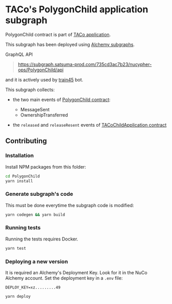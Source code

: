 # TACo's PolygonChild application subgraph

PolygonChild contract is part of [TACo application](https://docs.taco.build/).

This subgraph has been deployed using [Alchemy subgraphs](https://subgraphs.alchemy.com/).

GraphQL API

> <https://subgraph.satsuma-prod.com/735cd3ac7b23/nucypher-ops/PolygonChild/api>

and it is actively used by [train45](https://github.com/nucypher/train45) bot.

This subgraph collects:

- the two main events of [PolygonChild contract](https://polygonscan.com/address/0x1f5C5fd6A66723fA22a778CC53263dd3FA6851E5):

  - MessageSent
  - OwnershipTransferred

- the `released` and `releaseResent` events of [TACoChildApplication contract](https://polygonscan.com/address/0xfa07aab78062fac4c36995bf28f6d677667973f5)

## Contributing

### Installation

Install NPM packages from this folder:

```bash
cd PolygonChild
yarn install
```

### Generate subgraph's code

This must be done everytime the subgraph code is modified:

```bash
yarn codegen && yarn build
```

### Running tests

Running the tests requires Docker.

```bash
yarn test
```

### Deploying a new version

It is required an Alchemy's Deployment Key. Look for it in the NuCo Alchemy account.
Set the deployment key in a `.env` file:

```dotenv
DEPLOY_KEY=xz.........49
```

```bash
yarn deploy
```
